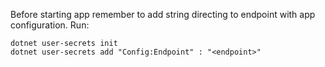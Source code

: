 Before starting app remember to add string directing to endpoint with app configuration. Run: 

```
dotnet user-secrets init
dotnet user-secrets add "Config:Endpoint" : "<endpoint>"
```